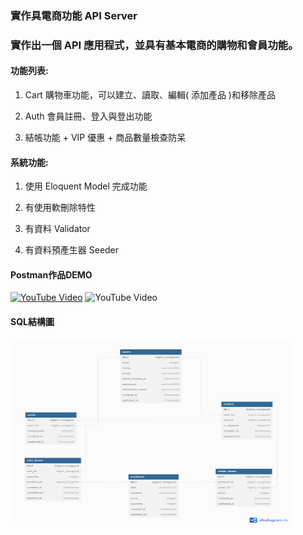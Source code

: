 ### 實作具電商功能 API Server

### 實作出一個 API 應用程式，並具有基本電商的購物和會員功能。

#### 功能列表:

   1. Cart 購物車功能，可以建立、讀取、編輯( 添加產品 )和移除產品

   2. Auth 會員註冊、登入與登出功能

   3. 結帳功能 + VIP 優惠 + 商品數量檢查防呆
    
#### 系統功能:

   1. 使用 Eloquent Model 完成功能

   2. 有使用軟刪除特性

   3. 有資料 Validator

   4. 有資料預產生器 Seeder

#### Postman作品DEMO

[![YouTube Video](https://i.ytimg.com/vi/uyv5EQ4Zcco/maxresdefault.jpg)](https://youtu.be/uyv5EQ4Zcco)
<img src="https://i.ytimg.com/vi/uyv5EQ4Zcco/maxresdefault.jpg" alt="YouTube Video" width="450" height="300">

#### SQL結構圖

<img src="https://github.com/Calaglinlol/e_commerce/blob/master/ER_Model.png" alt="GitHub ER Model" width="450" height="300">

